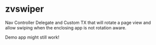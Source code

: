 # zvswiper
Nav Controller Delegate and Custom TX that will rotate a page view and allow swiping when the enclosing app is not rotation aware.

Demo app might still work!
